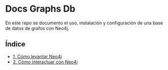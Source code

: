 # Docs Graphs Db

En este repo se documento el uso, instalación y configuración de una base de datos de grafos con Neo4j.

## Índice

- [1. Cómo levantar Neo4j](docs/1-como-levantar.md)
- [2. Cómo interactuar con Neo4j](docs/2-como-interactuar.md)